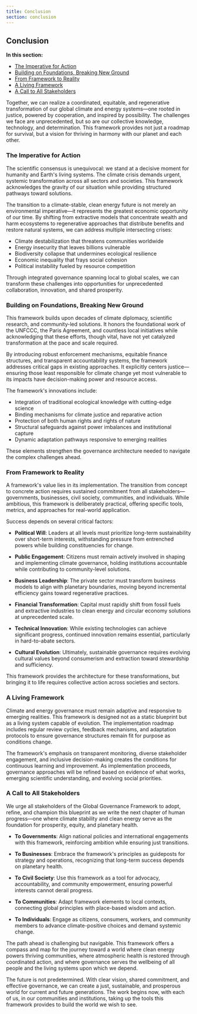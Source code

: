 ```yaml
---
title: Conclusion
section: conclusion
---
```


## Conclusion

**In this section:**
- [The Imperative for Action](#the-imperative-for-action)
- [Building on Foundations, Breaking New Ground](#building-on-foundations)
- [From Framework to Reality](#from-framework-to-reality)
- [A Living Framework](#a-living-framework)
- [A Call to All Stakeholders](#a-call-to-all-stakeholders)

Together, we can realize a coordinated, equitable, and regenerative transformation of our global climate and energy systems—one rooted in justice, powered by cooperation, and inspired by possibility. The challenges we face are unprecedented, but so are our collective knowledge, technology, and determination. This framework provides not just a roadmap for survival, but a vision for thriving in harmony with our planet and each other.

### <a id="the-imperative-for-action"></a>The Imperative for Action

The scientific consensus is unequivocal: we stand at a decisive moment for humanity and Earth's living systems. The climate crisis demands urgent, systemic transformation across all sectors and societies. This framework acknowledges the gravity of our situation while providing structured pathways toward solutions.

The transition to a climate-stable, clean energy future is not merely an environmental imperative—it represents the greatest economic opportunity of our time. By shifting from extractive models that concentrate wealth and harm ecosystems to regenerative approaches that distribute benefits and restore natural systems, we can address multiple intersecting crises:

- Climate destabilization that threatens communities worldwide
- Energy insecurity that leaves billions vulnerable
- Biodiversity collapse that undermines ecological resilience
- Economic inequality that frays social cohesion
- Political instability fueled by resource competition

Through integrated governance spanning local to global scales, we can transform these challenges into opportunities for unprecedented collaboration, innovation, and shared prosperity.

### <a id="building-on-foundations"></a>Building on Foundations, Breaking New Ground

This framework builds upon decades of climate diplomacy, scientific research, and community-led solutions. It honors the foundational work of the UNFCCC, the Paris Agreement, and countless local initiatives while acknowledging that these efforts, though vital, have not yet catalyzed transformation at the pace and scale required.

By introducing robust enforcement mechanisms, equitable finance structures, and transparent accountability systems, the framework addresses critical gaps in existing approaches. It explicitly centers justice—ensuring those least responsible for climate change yet most vulnerable to its impacts have decision-making power and resource access.

The framework's innovations include:

- Integration of traditional ecological knowledge with cutting-edge science
- Binding mechanisms for climate justice and reparative action
- Protection of both human rights and rights of nature
- Structural safeguards against power imbalances and institutional capture
- Dynamic adaptation pathways responsive to emerging realities

These elements strengthen the governance architecture needed to navigate the complex challenges ahead.

### <a id="from-framework-to-reality"></a>From Framework to Reality

A framework's value lies in its implementation. The transition from concept to concrete action requires sustained commitment from all stakeholders—governments, businesses, civil society, communities, and individuals. While ambitious, this framework is deliberately practical, offering specific tools, metrics, and approaches for real-world application.

Success depends on several critical factors:

- **Political Will**: Leaders at all levels must prioritize long-term sustainability over short-term interests, withstanding pressure from entrenched powers while building constituencies for change.

- **Public Engagement**: Citizens must remain actively involved in shaping and implementing climate governance, holding institutions accountable while contributing to community-level solutions.

- **Business Leadership**: The private sector must transform business models to align with planetary boundaries, moving beyond incremental efficiency gains toward regenerative practices.

- **Financial Transformation**: Capital must rapidly shift from fossil fuels and extractive industries to clean energy and circular economy solutions at unprecedented scale.

- **Technical Innovation**: While existing technologies can achieve significant progress, continued innovation remains essential, particularly in hard-to-abate sectors.

- **Cultural Evolution**: Ultimately, sustainable governance requires evolving cultural values beyond consumerism and extraction toward stewardship and sufficiency.

This framework provides the architecture for these transformations, but bringing it to life requires collective action across societies and sectors.

### <a id="a-living-framework"></a>A Living Framework

Climate and energy governance must remain adaptive and responsive to emerging realities. This framework is designed not as a static blueprint but as a living system capable of evolution. The implementation roadmap includes regular review cycles, feedback mechanisms, and adaptation protocols to ensure governance structures remain fit for purpose as conditions change.

The framework's emphasis on transparent monitoring, diverse stakeholder engagement, and inclusive decision-making creates the conditions for continuous learning and improvement. As implementation proceeds, governance approaches will be refined based on evidence of what works, emerging scientific understanding, and evolving social priorities.

### <a id="a-call-to-all-stakeholders"></a>A Call to All Stakeholders

We urge all stakeholders of the Global Governance Framework to adopt, refine, and champion this blueprint as we write the next chapter of human progress—one where climate stability and clean energy serve as the foundation for prosperity, equity, and planetary health.

- **To Governments**: Align national policies and international engagements with this framework, reinforcing ambition while ensuring just transitions.

- **To Businesses**: Embrace the framework's principles as guideposts for strategy and operations, recognizing that long-term success depends on planetary health.

- **To Civil Society**: Use this framework as a tool for advocacy, accountability, and community empowerment, ensuring powerful interests cannot derail progress.

- **To Communities**: Adapt framework elements to local contexts, connecting global principles with place-based wisdom and action.

- **To Individuals**: Engage as citizens, consumers, workers, and community members to advance climate-positive choices and demand systemic change.

The path ahead is challenging but navigable. This framework offers a compass and map for the journey toward a world where clean energy powers thriving communities, where atmospheric health is restored through coordinated action, and where governance serves the wellbeing of all people and the living systems upon which we depend.

The future is not predetermined. With clear vision, shared commitment, and effective governance, we can create a just, sustainable, and prosperous world for current and future generations. The work begins now, with each of us, in our communities and institutions, taking up the tools this framework provides to build the world we wish to see.
